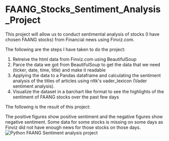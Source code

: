 # FAANG_Stocks_Sentiment_Analysis_Project
This project will allow us to conduct sentimental analysis of stocks (I have chosen FAANG stocks) from Financial news using Finviz.com.

The following are the steps I have taken to do the project:
1. Retreive the html data from Finviz.com using BeautifulSoup
2. Parce the data we got from BeautifulSoup to get the data that we need (ticker, date, time, title) and make it readable
3. Applying the data to a Pandas dataframe and calculating the sentiment analysis of the titles of articles using nltk's vader_lexicon (Vader sentiment analysis).
4. Visualize the dataset in a barchart like format to see the highlights of the sentiment of FAANG stocks over the past few days

The following is the result of this project:

The positive figures show positive sentiment and the negative figures show negative sentiment. Some data for some stocks is missing on some days as Finviz did not have enough news for those stocks on those days.
![Python FAANG Sentiment analysis project](https://user-images.githubusercontent.com/56721456/112744434-02a66080-8fdb-11eb-83b3-3a72c3070e26.png)
